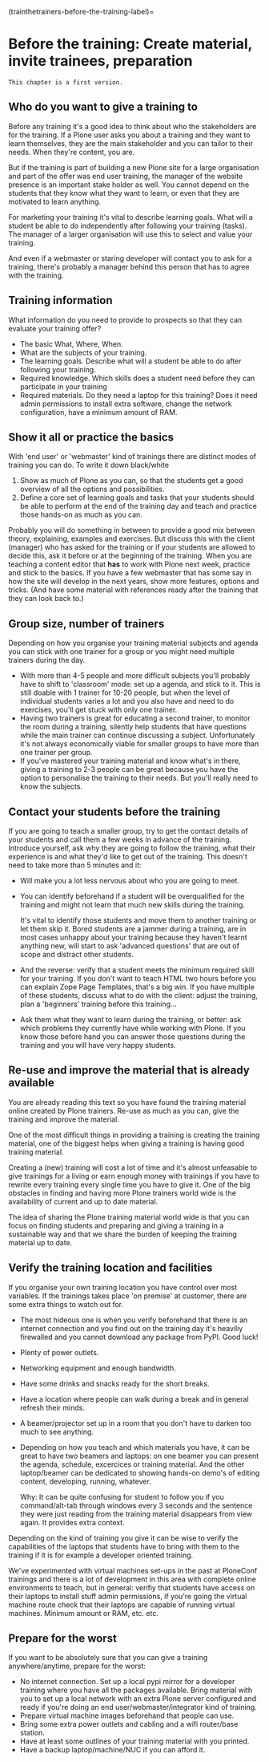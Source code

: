 (trainthetrainers-before-the-training-label)=

# Before the training: Create  material, invite trainees, preparation

```{warning}
This chapter is a first version.
```

## Who do you want to give a training to

Before any training it's a good idea to think about who the stakeholders are for the training. If a Plone user asks you about a training and they want to learn themselves, they are the main stakeholder and you can tailor to their needs. When they're content, you are.

But if the training is part of building a new Plone site for a large organisation and part of the offer was end user training, the manager of the website presence is an important stake holder as well. You cannot depend on the students that they know what they want to learn, or even that they are motivated to learn anything.

For marketing your training it's vital to describe learning goals. What will a student be able to do independently after following your training (tasks). The manager of a larger organisation will use this to select and value your training.

And even if a webmaster or staring developer will contact you to ask for a training, there's probably a manager behind this person that has to agree with the training.

## Training information

What information do you need to provide to prospects so that they can evaluate your training offer?

- The basic What, Where, When.
- What are the subjects of your training.
- The learning goals. Describe what will a student be able to do after
  following your training.
- Required knowledge. Which skills does a student need before they can
  participate in your training
- Required materials. Do they need a laptop for this training? Does it need
  admin permissions to install extra software, change the network
  configuration, have a minimum amount of RAM.

## Show it all or practice the basics

With 'end user' or 'webmaster' kind of trainings there are distinct modes of training you can do. To write it down black/white

1. Show as much of Plone as you can, so that the students get a good overview of all the options and possibilities.
2. Define a core set of learning goals and tasks that your students should be able to perform at the end of the training day and teach and practice those hands-on as much as you can.

Probably you will do something in between to provide a good mix between theory, explaining, examples and exercises. But discuss this with the client (manager) who has asked for the training or if your students are allowed to decide this, ask it before or at the beginning of the training. When you are teaching a content editor that **has** to work with Plone next week, practice and stick to the basics. If you have a few webmaster that has some say in how the site will develop in the next years, show more features, options and tricks. (And have some material with references ready after the training that they can look back to.)

## Group size, number of trainers

Depending on how you organise your training material subjects and agenda you can stick with one trainer for a group or you might need multiple trainers during the day.

- With more than 4-5 people and more difficult subjects you'll probably have to
  shift to 'classroom' mode: set up a agenda, and stick to it. This is still
  doable with 1 trainer for 10-20 people, but when the level of individual
  students varies a lot and you also have and need to do exercises, you'll get
  stuck with only one trainer.
- Having two trainers is great for educating a second trainer, to monitor the
  room during a training, silently help students that have questions while the
  main trainer can continue discussing a subject. Unfortunately it's not always
  economically viable for smaller groups to have more than one trainer per group.
- If you've mastered your training material and know what's in there, giving a
  training to 2-3 people can be great because you have the option to
  personalise the training to their needs. But you'll really need to know the
  subjects.

## Contact your students before the training

If you are going to teach a smaller group, try to get the contact details of your students and call them a few weeks in advance of the training. Introduce yourself, ask why they are going to follow the training, what their experience is and what they'd like to get out of the training. This doesn't need to take more than 5 minutes and it:

- Will make you a lot less nervous about who you are going to meet.

- You can identify beforehand if a student will be overqualified for the
  training and might not learn that much new skills during the training.

  It's vital to identify those students and move them to another training or
  let them skip it. Bored students are a jammer during a training, are in most
  cases unhappy about your training because they haven't learnt anything new,
  will start to ask 'advanced questions' that are out of scope and distract
  other students.

- And the reverse: verify that a student meets the minimum required skill for
  your training. If you don't want to teach HTML two hours before you can
  explain Zope Page Templates, that's a big win. If you have multiple of these
  students, discuss what to do with the client: adjust the training, plan a
  'beginners' training before this training...

- Ask them what they want to learn during the training, or better: ask which
  problems they currently have while working with Plone. If you know those
  before hand you can answer those questions during the training and you will
  have very happy students.

## Re-use and improve the material that is already available

You are already reading this text so you have found the training material online created by Plone trainers. Re-use as much as you can, give the training and improve the material.

One of the most difficult things in providing a training is creating the training material, one of the biggest helps when giving a training is having good training material.

Creating a (new) training will cost a lot of time and it's almost unfeasable to give trainings for a living or earn enough money with trainings if you have to rewrite every training every single time you have to give it. One of the big obstacles in finding and having more Plone trainers world wide is the availability of current and up to date material.

The idea of sharing the Plone training material world wide is that you can focus on finding students and preparing and giving a training in a sustainable way and that we share the burden of keeping the training material up to date.

## Verify the training location and facilities

If you organise your own training location you have control over most variables. If the trainings takes place 'on premise' at customer, there are some extra things to watch out for.

- The most hideous one is when you verify beforehand that there is an internet connection and you find out on the training day it's heaviliy firewalled and you cannot download any package from PyPI. Good luck!

- Plenty of power outlets.

- Networking equipment and enough bandwidth.

- Have some drinks and snacks ready for the short breaks.

- Have a location where people can walk during a break and in general refresh
  their minds.

- A beamer/projector set up in a room that you don't have to darken too much to see
  anything.

- Depending on how you teach and which materials you have, it can be great to
  have two beamers and laptops: on one beamer you can present the agenda,
  schedule, excercices or training material. And the other laptop/beamer can be
  dedicated to showing hands-on demo's of editing content, developing, running,
  whatever.

  Why: It can be quite confusing for student to follow you if you
  command/alt-tab through windows every 3 seconds and the sentence they were
  just reading from the training material disappears from view again. It
  provides extra context.

Depending on the kind of training you give it can be wise to verify the capabilities of the laptops that students have to bring with them to the training if it is for example a developer oriented training.

We've experimented with virtual machines set-ups in the past at PloneConf trainings and there is a lot of development in this area with complete online environments to teach, but in general: verifiy that students have access on their laptops to install stuff admin permissions, if you're going the virtual machine route check that their laptops are capable of running virtual machines. Minimum amount or RAM, etc. etc.

## Prepare for the worst

If you want to be absolutely sure that you can give a training anywhere/anytime, prepare for the worst:

- No internet connection. Set up a local pypi mirror for a developer training
  where you have all the packages available. Bring material with you to set up
  a local network with an extra Plone server configured and ready if you're
  doing an end user/webmaster/integrator kind of training.
- Prepare virtual machine images beforehand that people can use.
- Bring some extra power outlets and cabling and a wifi router/base station.
- Have at least some outlines of your training material with you printed.
- Have a backup laptop/machine/NUC if you can afford it.

